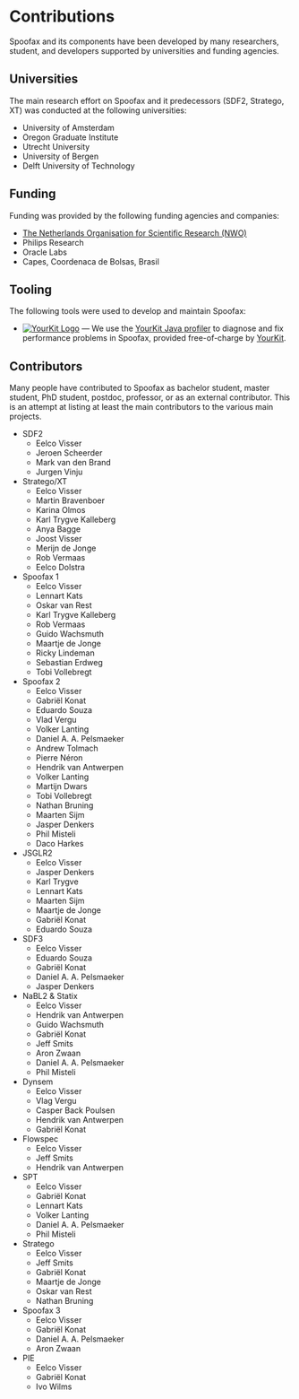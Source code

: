 # Contributions
Spoofax and its components have been developed by many researchers, student, and developers supported by universities and funding agencies.


## Universities
The main research effort on Spoofax and it predecessors (SDF2, Stratego, XT) was conducted at the following universities:

- University of Amsterdam
- Oregon Graduate Institute
- Utrecht University
- University of Bergen
- Delft University of Technology


## Funding
Funding was provided by the following funding agencies and companies:

- [The Netherlands Organisation for Scientific Research (NWO)](https://www.nwo.nl/en)
- Philips Research
- Oracle Labs
- Capes, Coordenaca de Bolsas, Brasil


## Tooling
The following tools were used to develop and maintain Spoofax:

- [![YourKit Logo](https://www.yourkit.com/images/yklogo.png)](https://www.yourkit.com/) — We use the [YourKit Java profiler](https://www.yourkit.com/java/profiler/) to diagnose and fix performance problems in Spoofax, provided free-of-charge by [YourKit](https://www.yourkit.com/).


## Contributors
Many people have contributed to Spoofax as bachelor student, master student, PhD student, postdoc, professor, or as an external contributor. This is an attempt at listing at least the main contributors to the various main projects.

- SDF2
    - Eelco Visser
    - Jeroen Scheerder
    - Mark van den Brand
    - Jurgen Vinju
- Stratego/XT
    - Eelco Visser
    - Martin Bravenboer
    - Karina Olmos
    - Karl Trygve Kalleberg
    - Anya Bagge
    - Joost Visser
    - Merijn de Jonge
    - Rob Vermaas
    - Eelco Dolstra
- Spoofax 1
    - Eelco Visser
    - Lennart Kats
    - Oskar van Rest
    - Karl Trygve Kalleberg
    - Rob Vermaas
    - Guido Wachsmuth
    - Maartje de Jonge
    - Ricky Lindeman
    - Sebastian Erdweg
    - Tobi Vollebregt
- Spoofax 2
    - Eelco Visser
    - Gabriël Konat
    - Eduardo Souza
    - Vlad Vergu
    - Volker Lanting
    - Daniel A. A. Pelsmaeker
    - Andrew Tolmach
    - Pierre Néron
    - Hendrik van Antwerpen
    - Volker Lanting
    - Martijn Dwars
    - Tobi Vollebregt
    - Nathan Bruning
    - Maarten Sijm
    - Jasper Denkers
    - Phil Misteli
    - Daco Harkes
- JSGLR2
    - Eelco Visser
    - Jasper Denkers
    - Karl Trygve
    - Lennart Kats
    - Maarten Sijm
    - Maartje de Jonge
    - Gabriël Konat
    - Eduardo Souza
- SDF3
    - Eelco Visser
    - Eduardo Souza
    - Gabriël Konat
    - Daniel A. A. Pelsmaeker
    - Jasper Denkers
- NaBL2 & Statix
    - Eelco Visser
    - Hendrik van Antwerpen
    - Guido Wachsmuth
    - Gabriël Konat
    - Jeff Smits
    - Aron Zwaan
    - Daniel A. A. Pelsmaeker
    - Phil Misteli
- Dynsem
    - Eelco Visser
    - Vlag Vergu
    - Casper Back Poulsen
    - Hendrik van Antwerpen
    - Gabriël Konat
- Flowspec
    - Eelco Visser
    - Jeff Smits
    - Hendrik van Antwerpen
- SPT
    - Eelco Visser
    - Gabriël Konat
    - Lennart Kats
    - Volker Lanting
    - Daniel A. A. Pelsmaeker
    - Phil Misteli
- Stratego
    - Eelco Visser
    - Jeff Smits
    - Gabriël Konat
    - Maartje de Jonge
    - Oskar van Rest
    - Nathan Bruning
- Spoofax 3
    - Eelco Visser
    - Gabriël Konat
    - Daniel A. A. Pelsmaeker
    - Aron Zwaan
- PIE
    - Eelco Visser
    - Gabriël Konat
    - Ivo Wilms
